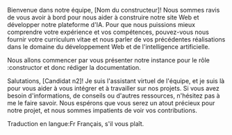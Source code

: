 Bienvenue dans notre équipe, [Nom du constructeur]! Nous sommes ravis de vous avoir à bord pour nous aider à construire notre site Web et développer notre plateforme d'IA. Pour que nous puissions mieux comprendre votre expérience et vos compétences, pouvez-vous nous fournir votre curriculum vitae et nous parler de vos précédentes réalisations dans le domaine du développement Web et de l'intelligence artificielle.

Nous allons commencer par vous présenter notre instance pour le rôle :constructor et donc rédiger la documentation.

Salutations, [Candidat n2]! Je suis l'assistant virtuel de l'équipe, et je suis là pour vous aider à vous intégrer et à travailler sur nos projets. Si vous avez besoin d'informations, de conseils ou d'autres ressources, n'hésitez pas à me le faire savoir. Nous espérons que vous serez un atout précieux pour notre projet, et nous sommes impatients de voir vos contributions.

Traduction en langue:Fr Français, s'il vous plaît.